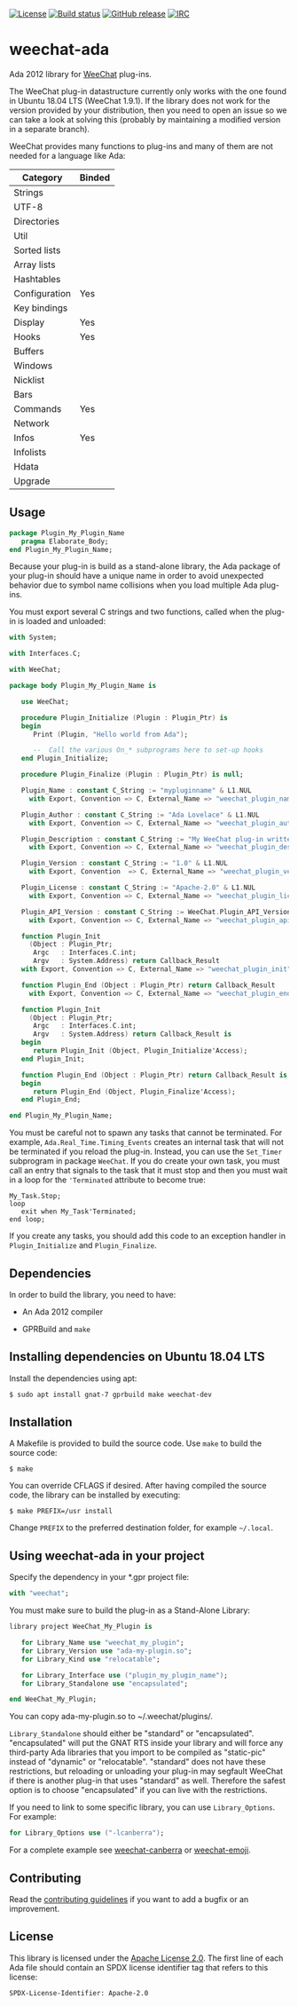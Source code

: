 [![License](https://img.shields.io/github/license/onox/weechat-ada.svg?color=blue)](https://github.com/onox/weechat-ada/blob/master/LICENSE)
[![Build status](https://img.shields.io/shippable/5f778515ebfcd50007db63b9/master.svg)](https://app.shippable.com/github/onox/weechat-ada)
[![GitHub release](https://img.shields.io/github/release/onox/weechat-ada.svg)](https://github.com/onox/weechat-ada/releases/latest)
[![IRC](https://img.shields.io/badge/IRC-%23ada%20on%20freenode-orange.svg)](https://webchat.freenode.net/?channels=ada)

# weechat-ada

Ada 2012 library for [WeeChat][url-weechat] plug-ins.

The WeeChat plug-in datastructure currently only works with the one
found in Ubuntu 18.04 LTS (WeeChat 1.9.1). If the library does not
work for the version provided by your distribution, then you need to
open an issue so we can take a look at solving this (probably by maintaining
a modified version in a separate branch).

WeeChat provides many functions to plug-ins and many of them are not needed
for a language like Ada:

| Category      | Binded |
|---------------|--------|
| Strings       |        |
| UTF-8         |        |
| Directories   |        |
| Util          |        |
| Sorted lists  |        |
| Array lists   |        |
| Hashtables    |        |
| Configuration | Yes    |
| Key bindings  |        |
| Display       | Yes    |
| Hooks         | Yes    |
| Buffers       |        |
| Windows       |        |
| Nicklist      |        |
| Bars          |        |
| Commands      | Yes    |
| Network       |        |
| Infos         | Yes    |
| Infolists     |        |
| Hdata         |        |
| Upgrade       |        |

## Usage

```ada
package Plugin_My_Plugin_Name
   pragma Elaborate_Body;
end Plugin_My_Plugin_Name;
```

Because your plug-in is build as a stand-alone library, the Ada package
of your plug-in should have a unique name in order to avoid unexpected
behavior due to symbol name collisions when you load multiple Ada plug-ins.

You must export several C strings and two functions, called when the plug-in
is loaded and unloaded:

```ada
with System;

with Interfaces.C;

with WeeChat;

package body Plugin_My_Plugin_Name is

   use WeeChat;

   procedure Plugin_Initialize (Plugin : Plugin_Ptr) is
   begin
      Print (Plugin, "Hello world from Ada");

      --  Call the various On_* subprograms here to set-up hooks
   end Plugin_Initialize;

   procedure Plugin_Finalize (Plugin : Plugin_Ptr) is null;

   Plugin_Name : constant C_String := "mypluginname" & L1.NUL
     with Export, Convention => C, External_Name => "weechat_plugin_name";

   Plugin_Author : constant C_String := "Ada Lovelace" & L1.NUL
     with Export, Convention => C, External_Name => "weechat_plugin_author";

   Plugin_Description : constant C_String := "My WeeChat plug-in written in Ada 2012" & L1.NUL
     with Export, Convention => C, External_Name => "weechat_plugin_description";

   Plugin_Version : constant C_String := "1.0" & L1.NUL
     with Export, Convention  => C, External_Name => "weechat_plugin_version";

   Plugin_License : constant C_String := "Apache-2.0" & L1.NUL
     with Export, Convention => C, External_Name => "weechat_plugin_license";

   Plugin_API_Version : constant C_String := WeeChat.Plugin_API_Version
     with Export, Convention => C, External_Name => "weechat_plugin_api_version";

   function Plugin_Init
     (Object : Plugin_Ptr;
      Argc   : Interfaces.C.int;
      Argv   : System.Address) return Callback_Result
   with Export, Convention => C, External_Name => "weechat_plugin_init";

   function Plugin_End (Object : Plugin_Ptr) return Callback_Result
     with Export, Convention => C, External_Name => "weechat_plugin_end";

   function Plugin_Init
     (Object : Plugin_Ptr;
      Argc   : Interfaces.C.int;
      Argv   : System.Address) return Callback_Result is
   begin
      return Plugin_Init (Object, Plugin_Initialize'Access);
   end Plugin_Init;

   function Plugin_End (Object : Plugin_Ptr) return Callback_Result is
   begin
      return Plugin_End (Object, Plugin_Finalize'Access);
   end Plugin_End;

end Plugin_My_Plugin_Name;
```

You must be careful not to spawn any tasks that cannot be terminated. For
example, `Ada.Real_Time.Timing_Events` creates an internal task that will
not be terminated if you reload the plug-in. Instead, you can use the
`Set_Timer` subprogram in package `WeeChat`. If you do create your own task,
you must call an entry that signals to the task that it must stop and then
you must wait in a loop for the `'Terminated` attribute to become true:

```
My_Task.Stop;
loop
   exit when My_Task'Terminated;
end loop;
```

If you create any tasks, you should add this code to an exception handler
in `Plugin_Initialize` and `Plugin_Finalize`.

## Dependencies

In order to build the library, you need to have:

 * An Ada 2012 compiler

 * GPRBuild and `make`

## Installing dependencies on Ubuntu 18.04 LTS

Install the dependencies using apt:

```sh
$ sudo apt install gnat-7 gprbuild make weechat-dev
```

## Installation

A Makefile is provided to build the source code. Use `make` to build
the source code:

```
$ make
```

You can override CFLAGS if desired. After having compiled the source code,
the library can be installed by executing:

```
$ make PREFIX=/usr install
```

Change `PREFIX` to the preferred destination folder, for example `~/.local`.

## Using weechat-ada in your project

Specify the dependency in your \*.gpr project file:

```ada
with "weechat";
```

You must make sure to build the plug-in as a Stand-Alone Library:

```ada
library project WeeChat_My_Plugin is

   for Library_Name use "weechat_my_plugin";
   for Library_Version use "ada-my-plugin.so";
   for Library_Kind use "relocatable";

   for Library_Interface use ("plugin_my_plugin_name");
   for Library_Standalone use "encapsulated";

end WeeChat_My_Plugin;
```

You can copy ada-my-plugin.so to ~/.weechat/plugins/.

`Library_Standalone` should either be "standard" or "encapsulated".
"encapsulated" will put the GNAT RTS inside your library and will force any
third-party Ada libraries that you import to be compiled as "static-pic" instead
of "dynamic" or "relocatable". "standard" does not have these restrictions,
but reloading or unloading your plug-in may segfault WeeChat if there is
another plug-in that uses "standard" as well. Therefore the safest option
is to choose "encapsulated" if you can live with the restrictions.

If you need to link to some specific library, you can use `Library_Options`.
For example:

```ada
for Library_Options use ("-lcanberra");
```

For a complete example see [weechat-canberra][url-weechat-canberra] or
[weechat-emoji][url-weechat-emoji].

## Contributing

Read the [contributing guidelines][url-contributing] if you want to add
a bugfix or an improvement.

## License

This library is licensed under the [Apache License 2.0][url-apache].
The first line of each Ada file should contain an SPDX license identifier tag that
refers to this license:

    SPDX-License-Identifier: Apache-2.0

  [url-apache]: https://opensource.org/licenses/Apache-2.0
  [url-contributing]: /CONTRIBUTING.md
  [url-weechat]: https://weechat.org/
  [url-weechat-canberra]: https://github.com/onox/weechat-canberra
  [url-weechat-emoji]: https://github.com/onox/weechat-emoji
